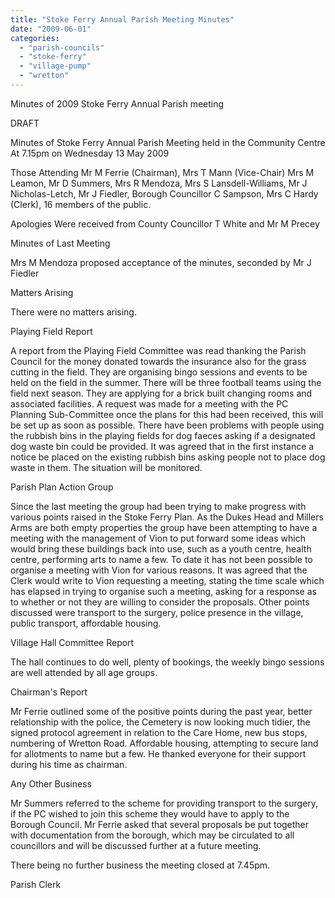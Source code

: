 ```yaml
---
title: "Stoke Ferry Annual Parish Meeting Minutes"
date: "2009-06-01"
categories: 
  - "parish-councils"
  - "stoke-ferry"
  - "village-pump"
  - "wretton"
---
```


Minutes of 2009 Stoke Ferry Annual Parish meeting

DRAFT

Minutes of Stoke Ferry Annual Parish Meeting held in the Community Centre At 7.15pm on Wednesday 13 May 2009

Those Attending Mr M Ferrie (Chairman), Mrs T Mann (Vice-Chair) Mrs M Leamon, Mr D Summers, Mrs R Mendoza, Mrs S Lansdell-Williams, Mr J Nicholas-Letch, Mr J Fiedler, Borough Councillor C Sampson, Mrs C Hardy (Clerk), 16 members of the public.

Apologies Were received from County Councillor T White and Mr M Precey

Minutes of Last Meeting

Mrs M Mendoza proposed acceptance of the minutes, seconded by Mr J Fiedler

Matters Arising

There were no matters arising.

Playing Field Report

A report from the Playing Field Committee was read thanking the Parish Council for the money donated towards the insurance also for the grass cutting in the field. They are organising bingo sessions and events to be held on the field in the summer. There will be three football teams using the field next season. They are applying for a brick built changing rooms and associated facilities. A request was made for a meeting with the PC Planning Sub-Committee once the plans for this had been received, this will be set up as soon as possible. There have been problems with people using the rubbish bins in the playing fields for dog faeces asking if a designated dog waste bin could be provided. It was agreed that in the first instance a notice be placed on the existing rubbish bins asking people not to place dog waste in them. The situation will be monitored.

Parish Plan Action Group

Since the last meeting the group had been trying to make progress with various points raised in the Stoke Ferry Plan. As the Dukes Head and Millers Arms are both empty properties the group have been attempting to have a meeting with the management of Vion to put forward some ideas which would bring these buildings back into use, such as a youth centre, health centre, performing arts to name a few. To date it has not been possible to organise a meeting with Vion for various reasons. It was agreed that the Clerk would write to Vion requesting a meeting, stating the time scale which has elapsed in trying to organise such a meeting, asking for a response as to whether or not they are willing to consider the proposals. Other points discussed were transport to the surgery, police presence in the village, public transport, affordable housing.

Village Hall Committee Report

The hall continues to do well, plenty of bookings, the weekly bingo sessions are well attended by all age groups.

Chairman's Report

Mr Ferrie outlined some of the positive points during the past year, better relationship with the police, the Cemetery is now looking much tidier, the signed protocol agreement in relation to the Care Home, new bus stops, numbering of Wretton Road. Affordable housing, attempting to secure land for allotments to name but a few. He thanked everyone for their support during his time as chairman.

Any Other Business

Mr Summers referred to the scheme for providing transport to the surgery, if the PC wished to join this scheme they would have to apply to the Borough Council. Mr Ferrie asked that several proposals be put together with documentation from the borough, which may be circulated to all councillors and will be discussed further at a future meeting.

There being no further business the meeting closed at 7.45pm.

Parish Clerk
